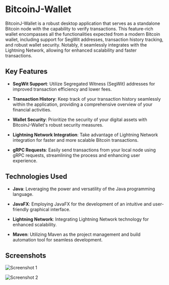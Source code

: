 # BitcoinJ-Wallet

BitcoinJ-Wallet is a robust desktop application that serves as a standalone Bitcoin node with the capability to verify transactions. This feature-rich wallet encompasses all the functionalities expected from a modern Bitcoin wallet, including support for SegWit addresses, transaction history tracking, and robust wallet security. Notably, it seamlessly integrates with the Lightning Network, allowing for enhanced scalability and faster transactions.

## Key Features

- **SegWit Support**: Utilize Segregated Witness (SegWit) addresses for improved transaction efficiency and lower fees.

- **Transaction History**: Keep track of your transaction history seamlessly within the application, providing a comprehensive overview of your financial activities.

- **Wallet Security**: Prioritize the security of your digital assets with BitcoinJ-Wallet's robust security measures.

- **Lightning Network Integration**: Take advantage of Lightning Network integration for faster and more scalable Bitcoin transactions.

- **gRPC Requests**: Easily send transactions from your local node using gRPC requests, streamlining the process and enhancing user experience.

## Technologies Used

- **Java**: Leveraging the power and versatility of the Java programming language.

- **JavaFX**: Employing JavaFX for the development of an intuitive and user-friendly graphical interface.

- **Lightning Network**: Integrating Lightning Network technology for enhanced scalability.

- **Maven**: Utilizing Maven as the project management and build automation tool for seamless development.

## Screenshots

![Screenshot 1](https://user-images.githubusercontent.com/56980328/179823398-f3a51674-4ac0-422e-a379-95a9d7873125.png)

![Screenshot 2](https://user-images.githubusercontent.com/56980328/179823541-2e91660a-9aa9-49b1-ae12-0cfc12db820e.png)
